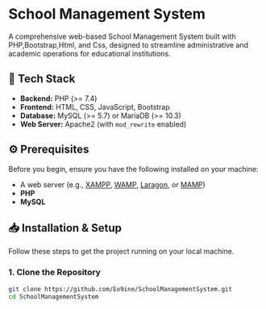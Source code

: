 # School Management System

A comprehensive web-based School Management System built with PHP,Bootstrap,Html, and Css, designed to streamline administrative and academic operations for educational institutions.

## 🚀 Tech Stack

*   **Backend:** PHP (>= 7.4)
*   **Frontend:** HTML, CSS, JavaScript, Bootstrap
*   **Database:** MySQL (>= 5.7) or MariaDB (>= 10.3)
*   **Web Server:** Apache2 (with `mod_rewrite` enabled)

## ⚙️ Prerequisites

Before you begin, ensure you have the following installed on your machine:
*   A web server (e.g., [XAMPP](https://www.apachefriends.org/), [WAMP](https://www.wampserver.com/), [Laragon](https://laragon.org/), or [MAMP](https://www.mamp.info/))
*   **PHP** 
*   **MySQL**

## 📥 Installation & Setup

Follow these steps to get the project running on your local machine.

### 1. Clone the Repository
```bash
git clone https://github.com/Eo9ine/SchoolManagementSystem.git
cd SchoolManagementSystem
